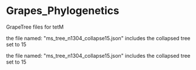 # Grapes_Phylogenetics
GrapeTree files for tetM 


the file named: "ms_tree_n1304_collapse15.json" includes the collapsed tree set to 15


the file named: "ms_tree_n1304_collapse15.json" includes the collapsed tree set to 15
